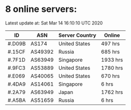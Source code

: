 # 8 online servers:

Latest update at: Sat Mar 14 16:10:10 UTC 2020

| ID | ASN | Server Country | Online |
| -- | --- | -------------- | ------ |
| #.D09B | AS174 | United States | 497 hrs |
| #.15CF | AS49392 | Russia | 685 hrs |
| #.7F1D | AS63949 | Singapore | 1933 hrs |
| #.9FC3 | AS53889 | United States | 1780 hrs |
| #.E069 | AS40065 | United States | 670 hrs |
| #.4DA9 | AS14061 | Singapore | 6 hrs |
| #.2A79 | AS63949 | Japan | 1762 hrs |
| #.A5BA | AS51659 | Russia | 6 hrs |

